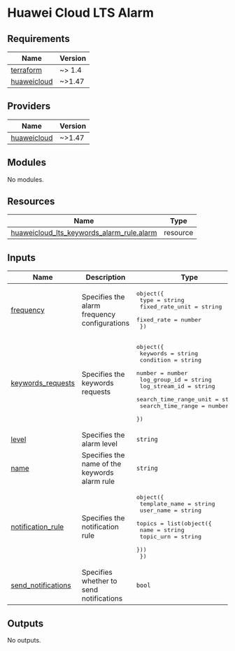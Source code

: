 # Huawei Cloud LTS Alarm
<!-- BEGIN_TF_DOCS -->
## Requirements

| Name | Version |
|------|---------|
| <a name="requirement_terraform"></a> [terraform](#requirement\_terraform) | ~> 1.4 |
| <a name="requirement_huaweicloud"></a> [huaweicloud](#requirement\_huaweicloud) | ~>1.47 |

## Providers

| Name | Version |
|------|---------|
| <a name="provider_huaweicloud"></a> [huaweicloud](#provider\_huaweicloud) | ~>1.47 |

## Modules

No modules.

## Resources

| Name | Type |
|------|------|
| [huaweicloud_lts_keywords_alarm_rule.alarm](https://registry.terraform.io/providers/huaweicloud/huaweicloud/latest/docs/resources/lts_keywords_alarm_rule) | resource |

## Inputs

| Name | Description | Type | Default | Required |
|------|-------------|------|---------|:--------:|
| <a name="input_frequency"></a> [frequency](#input\_frequency) | Specifies the alarm frequency configurations | <pre>object({<br>    type            = string<br>    fixed_rate_unit = string<br>    fixed_rate      = number<br>  })</pre> | n/a | yes |
| <a name="input_keywords_requests"></a> [keywords\_requests](#input\_keywords\_requests) | Specifies the keywords requests | <pre>object({<br>    keywords               = string<br>    condition              = string<br>    number                 = number<br>    log_group_id           = string<br>    log_stream_id          = string<br>    search_time_range_unit = string<br>    search_time_range      = number<br>  })</pre> | n/a | yes |
| <a name="input_level"></a> [level](#input\_level) | Specifies the alarm level | `string` | `"INFO"` | no |
| <a name="input_name"></a> [name](#input\_name) | Specifies the name of the keywords alarm rule | `string` | n/a | yes |
| <a name="input_notification_rule"></a> [notification\_rule](#input\_notification\_rule) | Specifies the notification rule | <pre>object({<br>    template_name = string<br>    user_name     = string<br>    topics = list(object({<br>      name      = string<br>      topic_urn = string<br>    }))<br>  })</pre> | n/a | yes |
| <a name="input_send_notifications"></a> [send\_notifications](#input\_send\_notifications) | Specifies whether to send notifications | `bool` | `"true"` | no |

## Outputs

No outputs.
<!-- END_TF_DOCS -->